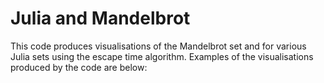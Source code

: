 # Julia and Mandelbrot 
This code produces visualisations of the Mandelbrot set and for various Julia sets using the escape time algorithm. Examples of the visualisations produced by the code are below:
 
